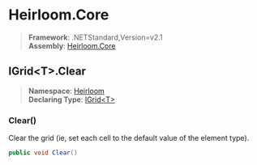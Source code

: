 # Heirloom.Core

> **Framework**: .NETStandard,Version=v2.1  
> **Assembly**: [Heirloom.Core][0]  

## IGrid\<T>.Clear

> **Namespace**: [Heirloom][0]  
> **Declaring Type**: [IGrid\<T>][1]  

### Clear()

Clear the grid (ie, set each cell to the default value of the element type).

```cs
public void Clear()
```

[0]: ../../../Heirloom.Core.md
[1]: ../IGrid[T].md
